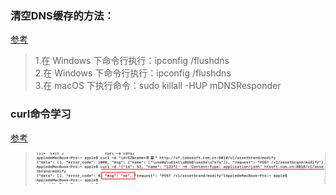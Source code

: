 ### 清空DNS缓存的方法：
[参考](https://laod.cn/hosts/switchhosts.html)  
>1.在 Windows 下命令行执行：ipconfig /flushdns  
>2.在 Windows 下命令行执行：ipconfig /flushdns  
>3.在 macOS 下执行命令：sudo killall -HUP mDNSResponder  

### curl命令学习 
[参考](http://www.ruanyifeng.com/blog/2019/09/curl-reference.html)
> ![blockchain](img/curl-post.png "curl发送post请求")